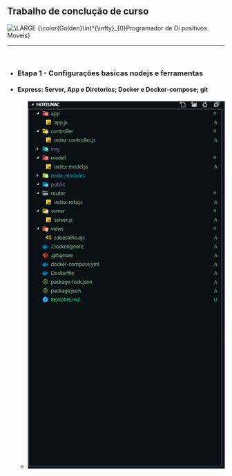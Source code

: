 ## Trabalho de conclução de curso 
  <img src="https://latex.codecogs.com/svg.latex?\inline&space;\LARGE&space;{\color{Golden}\int^{\infty}_{0}Programador&space;de&space;Di&space;positivos&space;Moveis}" title="\LARGE {\color{Golden}\int^{\infty}_{0}Programador de Di positivos Moveis}" />

<hr/><br/>


* ### Etapa 1 - Configurações basicas nodejs e ferramentas
 * #### Express: Server, App e Diretorios; Docker e Docker-compose; git 
   * ![](./img/myTemplateMVC.png)
